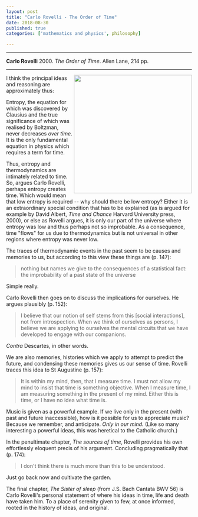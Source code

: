 ```yaml
---
layout: post
title: "Carlo Rovelli - The Order of Time"
date: 2018-08-30
published: true
categories: ['mathematics and physics', philosophy]

---
```



***
<b>Carlo Rovelli</b> 2000. _The Order of Time_. Allen Lane, 214  pp.

***
<img align="right" width="320" src="https://cdn2.penguin.com.au/covers/400/9780241292525.jpg" alt="">   


I think the principal ideas and reasoning are approximately thus:

Entropy, the equation for which was discovered by Clausius and the true significance of which was realised by Boltzman, never decreases _over time_.  It is the only fundamental equation in physics which requires a term for time.  

Thus, entropy and thermodynamics are intimately related to time.  So, argues Carlo Rovelli, perhaps entropy creates time.  Which would mean that low entropy is required -- why should there be low entropy?  Either it is an extraordinary special condition that has to be explained (as is argued for example by David Albert, _Time and Chance_ Harvard University press, 2000), or else as Rovelli argues, it is only our part of the universe where entropy was low and thus perhaps not so improbable.  As a consequence, time "flows" for us due to thermodynamics but is not universal in other regions where entropy was never low.

The traces of thermodynamic events in the past seem to be causes and memories to us, but according to this view these things are (p. 147):

> nothing but names we give to the consequences of a statistical fact: the improbability of a past state of the universe

Simple really.

Carlo Rovelli then goes on to discuss the implications for ourselves.  He argues plausibly (p. 152):

> I believe that our notion of self stems from this [social interactions], not from introspection.  When we think of ourselves as persons, I believe we are applying to ourselves the mental circuits that we have developed to engage with our companions.

_Contra_ Descartes, in other words.

We are also memories, histories which we apply to attempt to predict the future, and condensing these memories gives us our sense of time.  Rovelli traces this idea to St Augustine (p. 157):

> It is within my mind, then, that I measure time.  I must not allow my mind to insist that time is something objective.  When I measure time, I am measuring something in the present of my mind.  Either this is time, or I have no idea what time is.

Music is given as a powerful example.  If we live only in the present (with past and future inaccessible), how is it possible for us to appreciate music? Because we remember, and anticipate.  _Only in our mind._  (Like so many interesting a powerful ideas, this was heretical to the Catholic church.)

In the penultimate chapter, _The sources of time_, Rovelli provides his own effortlessly eloquent precis of his argument.   Concluding pragmatically that (p. 174):

> I don't think there is much more than this to be understood.

Just go back now and cultivate the garden.

The final chapter, _The Sister of sleep_ (from J.S. Bach Cantata BWV 56) is Carlo Rovelli's personal statement of where his ideas in time, life and death have taken him. To a place of serenity given to few, at once informed, rooted in the history of ideas, and original.

